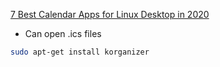 [7 Best Calendar Apps for Linux Desktop in 2020](https://www.tecmint.com/best-calendar-apps-linux-desktop/)

* Can open .ics files

``` bash
sudo apt-get install korganizer
```
